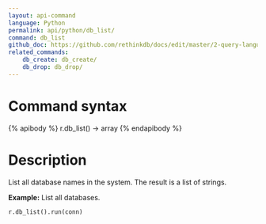 ```yaml
---
layout: api-command 
language: Python
permalink: api/python/db_list/
command: db_list 
github_doc: https://github.com/rethinkdb/docs/edit/master/2-query-language/api/python/manipulating-databases/db_list.md
related_commands:
    db_create: db_create/
    db_drop: db_drop/
---
```


# Command syntax #

{% apibody %}
r.db_list() &rarr; array
{% endapibody %}

# Description #

List all database names in the system. The result is a list of strings.

__Example:__ List all databases.

```py
r.db_list().run(conn)
```


